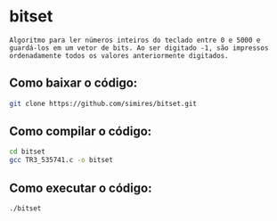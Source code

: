 # bitset

```Algoritmo para ler números inteiros do teclado entre 0 e 5000 e guardá-los em um vetor de bits. Ao ser digitado -1, são impressos ordenadamente todos os valores anteriormente digitados.```

## Como baixar o código:
```bash
git clone https://github.com/simires/bitset.git 
```

## Como compilar o código:
```bash
cd bitset
gcc TR3_535741.c -o bitset
 ```

## Como executar o código:
```bash
./bitset
```